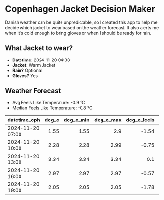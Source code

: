 
# Copenhagen Jacket Decision Maker

Danish weather can be quite unpredictable, so I created this app to help me decide which jacket to wear based on the weather forecast. 
It also alerts me when it's cold enough to bring gloves or when I should be ready for rain.

## What Jacket to wear?

- **Datetime**: 2024-11-20 04:33
- **Jacket**: Warm Jacket
- **Rain?** Optional
- **Gloves?** Yes

## Weather Forecast
- Avg Feels Like Temperature: -0.9 °C
- Median Feels Like Temperature: -0.8 °C

| datetime_cph     |   deg_c |   deg_c_min |   deg_c_max |   deg_c_feels | weather   | wind   | rain   |
|:-----------------|--------:|------------:|------------:|--------------:|:----------|:-------|:-------|
| 2024-11-20 07:00 |    1.55 |        1.55 |        2.9  |         -1.54 | Clouds    | Low    | None   |
| 2024-11-20 10:00 |    2.28 |        2.28 |        2.99 |         -0.75 | Rain      | Low    | Low    |
| 2024-11-20 13:00 |    3.34 |        3.34 |        3.34 |          0.1  | Snow      | Low    | None   |
| 2024-11-20 16:00 |    2.97 |        2.97 |        2.97 |         -0.57 | Snow      | Low    | None   |
| 2024-11-20 19:00 |    2.05 |        2.05 |        2.05 |         -1.78 | Clouds    | Low    | None   |
        